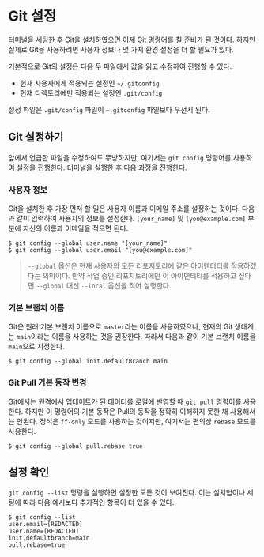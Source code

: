 # Git 설정
터미널을 세팅한 후 Git을 설치하였으면 이제 Git 명령어를 칠 준비가 된 것이다.
하지만 실제로 Git을 사용하려면 사용자 정보나 몇 가지 환경 설정을 더 할 필요가 있다.

기본적으로 Git의 설정은 다음 두 파일에서 값을 읽고 수정하여 진행할 수 있다.

* 현재 사용자에게 적용되는 설정인 `~/.gitconfig`
* 현재 디렉토리에만 적용되는 설정인 `.git/config`

설정 파일은 `.git/config` 파일이 `~.gitconfig` 파일보다 우선시 된다.

## Git 설정하기

앞에서 언급한 파일을 수정하여도 무방하지만, 여기서는 `git config` 명령어를 사용하여 설정을 진행한다.
터미널을 실행한 후 다음 과정을 진행한다.

### 사용자 정보

Git을 설치한 후 가장 먼저 할 일은 사용자 이름과 이메일 주소를 설정하는 것이다.
다음과 같이 입력하여 사용자의 정보를 설정한다. `[your_name]` 및 `[you@example.com]` 부분에 자신의 이름과 이메일을 적으면 된다.

```console
$ git config --global user.name "[your_name]"
$ git config --global user.email "[you@example.com]"
```

> `--global` 옵션은 현재 사용자의 모든 리포지토리에 같은 아이덴티티를 적용하겠다는 의미이다.
> 만약 작업 중인 리포지토리에만 이 아이덴티티를 적용하고 싶다면 `--global` 대신 `--local` 옵션을 적어 실행한다.

### 기본 브랜치 이름

Git은 원래 기본 브랜치 이름으로 `master`라는 이름을 사용하였으나, 현재의 Git 생태계는 `main`이라는 이름을 사용하는 것을
권장한다. 따라서 다음과 같이 기본 브랜치 이름을 `main`으로 지정한다.

```console
$ git config --global init.defaultBranch main
```

### Git Pull 기본 동작 변경

Git에서는 원격에서 업데이트가 된 데이터를 로컬에 반영할 때 `git pull` 명령어를 사용한다. 하지만 이 명령어의 기본 동작은
Pull의 동작을 정확히 이해하지 못한 채 사용해서는 안된다. 정석은 `ff-only` 모드를 사용하는 것이지만, 여기서는 편의상
`rebase` 모드를 사용한다.

```console
$ git config --global pull.rebase true
```

## 설정 확인

`git config --list` 명령을 실행하면 설정한 모든 것이 보여진다. 이는 설치법이나 세팅에 따라 다음 예시보다 추가적인 항목이 더 있을 수 있다.

```console
$ git config --list
user.email=[REDACTED]
user.name=[REDACTED]
init.defaultbranch=main
pull.rebase=true
```
